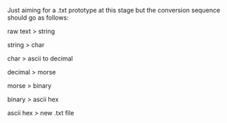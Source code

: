 Just aiming for a .txt prototype at this stage but the conversion sequence should go as follows:

raw text > string

string > char

char > ascii to decimal

decimal > morse

morse > binary

binary > ascii hex

ascii hex > new .txt file

